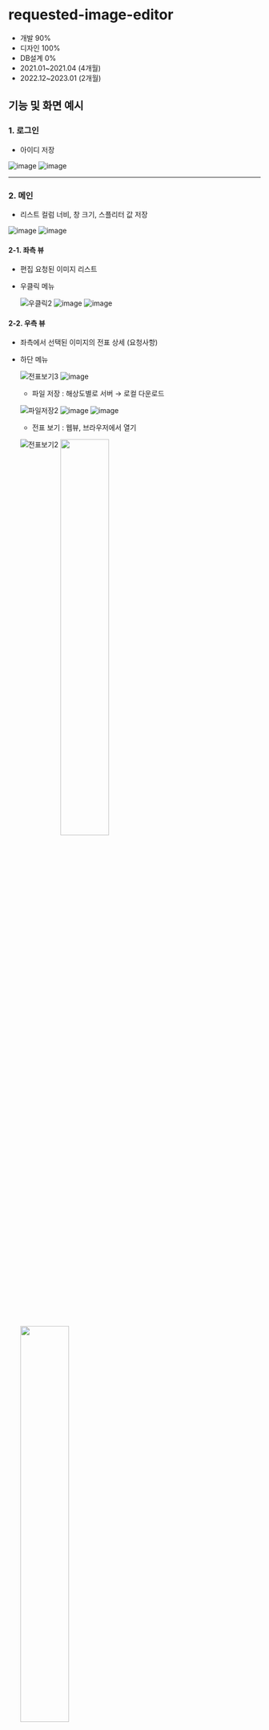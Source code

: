 # requested-image-editor

- 개발 90%
- 디자인 100%
- DB설계 0%
- 2021.01~2021.04 (4개월)
- 2022.12~2023.01 (2개월)

## 기능 및 화면 예시

### 1. 로그인
- 아이디 저장

![image](https://user-images.githubusercontent.com/14077108/137447401-53b088c3-e64e-4d26-bcb8-83924b0cf6c1.png)
![image](https://user-images.githubusercontent.com/14077108/218674708-53483284-e8a6-4f54-9289-b4aead657cdd.png)

- - -

### 2. 메인
- 리스트 컬럼 너비, 창 크기, 스플리터 값 저장

![image](https://user-images.githubusercontent.com/14077108/137449088-5ba2342a-30d6-491b-b642-5b77a0cdb93f.png)
![image](https://user-images.githubusercontent.com/14077108/218681459-d5bcd39f-0185-4cd7-8555-dca055cb38ab.png)

#### 2-1. 좌측 뷰
- 편집 요청된 이미지 리스트
- 우클릭 메뉴

    ![우클릭2](https://user-images.githubusercontent.com/14077108/137505072-b92a1596-6ab2-4021-8d77-c03134012c01.png)
    ![image](https://user-images.githubusercontent.com/14077108/218681708-12f32b1f-69b4-411c-910c-0d119cd25f37.png)
    ![image](https://user-images.githubusercontent.com/14077108/218681861-fe463612-0859-4e39-9b87-04b918bc3a1c.png)

#### 2-2. 우측 뷰
- 좌측에서 선택된 이미지의 전표 상세 (요청사항)
- 하단 메뉴

    ![전표보기3](https://user-images.githubusercontent.com/14077108/137486000-e7cb541e-3511-40d1-a2e7-35abfe2bf6e1.png)
    ![image](https://user-images.githubusercontent.com/14077108/218682101-9ae24913-9017-42cd-9361-98f3e3e1254d.png)

    + 파일 저장 : 해상도별로 서버 → 로컬 다운로드

    ![파일저장2](https://user-images.githubusercontent.com/14077108/137497969-f5bcf803-9621-4812-b61c-037adeb5df77.png)
    ![image](https://user-images.githubusercontent.com/14077108/218682329-cc2c6763-45d3-4982-9902-a361cd5c1301.png)
    ![image](https://user-images.githubusercontent.com/14077108/218682386-16fffeb4-9e31-45ed-aa11-3de66aef47cd.png)

    + 전표 보기 : 웹뷰, 브라우저에서 열기

    ![전표보기2](https://user-images.githubusercontent.com/14077108/137481832-618219aa-6b81-41ed-8b30-7038da035030.png)
    <img src="https://user-images.githubusercontent.com/14077108/218682576-655a267e-0766-4f42-b021-fe32352294a0.png" width="45%" align="top">
    <div width="5%">
    <img src = "https://user-images.githubusercontent.com/14077108/218682735-be1f9b4d-1d8a-4cc9-a468-2c1b9190f227.png" width="45%" align="top">

    + 전표 인쇄

    ![image](https://user-images.githubusercontent.com/14077108/137460896-f0b2a993-2e0a-45e6-b2f4-64c97ab81e72.png)
    ![image](https://user-images.githubusercontent.com/14077108/218682834-ff2ad39e-28cb-472e-b75b-78aa046544b7.png)

- - -

### 3. 작업창
- 우클릭 메뉴에서 파일 열기 or 더블 클릭 → 포토샵 실행 및 파일 로드 → 작업창 실행

![작업10](https://user-images.githubusercontent.com/14077108/137513121-0b585ed7-69c1-4920-b300-1578a37ef2d4.png)

- 편집 후 저장 → 출고

![작업11](https://user-images.githubusercontent.com/14077108/137513155-e7765ba1-49ac-44ea-98b2-7d3edc6b0327.png)

- 상태 변화

![작업12](https://user-images.githubusercontent.com/14077108/137514007-5452a3e7-8cd2-4eda-ab3a-8087e2038eea.png)

![작업13](https://user-images.githubusercontent.com/14077108/137514457-67939ed9-1e08-4141-ad8e-09553c7208ab.png)

![작업](https://user-images.githubusercontent.com/14077108/137519778-226dca2a-46d5-48b4-abdc-703fc1d047bb.png)

- - -

### 4. 환경설정

![환경설정](https://user-images.githubusercontent.com/14077108/137449977-a1b5af94-bf31-4797-ae61-d90c23a2c95d.png)

#### 4-1. 글꼴 설정

![image](https://user-images.githubusercontent.com/14077108/137455285-ced1a374-711b-4f4e-939c-55b6fb254955.png)

#### 4-2. 배경 설정

![테마6](https://user-images.githubusercontent.com/14077108/137455678-6f06cd18-3eb9-400f-a13d-13049ab48cb7.png)

#### 4-3. 아이콘 설정

![테마7](https://user-images.githubusercontent.com/14077108/137455696-9a96d24c-0960-49a3-aecf-2267124a9353.png)

- 아이콘 종류 : 전표(전표 있음) / 작업중, 출고(편집 완료), 미출고(편집 전)
    
![아이콘가이드](https://user-images.githubusercontent.com/14077108/137486990-caf6d5e5-8a77-4cf8-b703-758d2749d19b.jpg)

#### 4-4. 폴더 설정

![폴더설정2](https://user-images.githubusercontent.com/14077108/137458530-4afe3e8f-83d5-4334-9897-1451bee9950b.png)

- - -

### 5. 기타

![기타1](https://user-images.githubusercontent.com/14077108/137480331-a6a0f902-6275-4ad1-9eac-005501935be0.png)

#### 5-1. 이미지 크기 설정

![크기설정3](https://user-images.githubusercontent.com/14077108/137459801-85afa6b5-619a-4f6b-b4cb-cec8b9c85d68.png)

#### 5-2. 검색 초기화

- 이미지 리스트 컨트롤 값 초기화 (날짜, 상태 등)

#### 5-3. 새로고침
- 메인화면 갱신 (이미지 리스트), 검색 컨트롤 값은 유지
- 단축키 : F5

#### 5-4. 로그아웃

![image](https://user-images.githubusercontent.com/14077108/137480642-49a911f8-32d7-42ac-b612-1cee7e2ee1ac.png)


